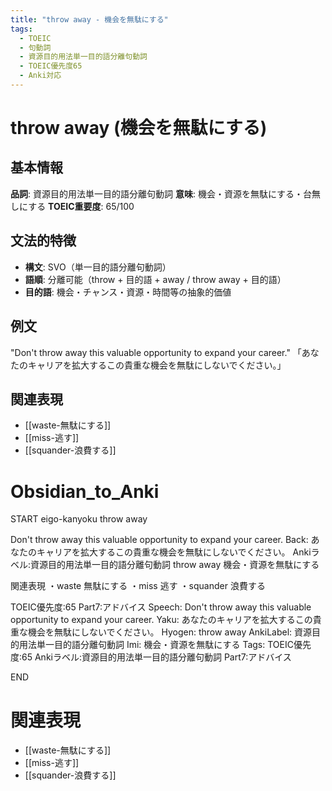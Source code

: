 ```yaml
---
title: "throw away - 機会を無駄にする"
tags:
  - TOEIC
  - 句動詞
  - 資源目的用法単一目的語分離句動詞
  - TOEIC優先度65
  - Anki対応
---
```


# throw away (機会を無駄にする)

## 基本情報
**品詞**: 資源目的用法単一目的語分離句動詞
**意味**: 機会・資源を無駄にする・台無しにする
**TOEIC重要度**: 65/100

## 文法的特徴
- **構文**: SVO（単一目的語分離句動詞）
- **語順**: 分離可能（throw + 目的語 + away / throw away + 目的語）
- **目的語**: 機会・チャンス・資源・時間等の抽象的価値

## 例文
"Don't throw away this valuable opportunity to expand your career."
「あなたのキャリアを拡大するこの貴重な機会を無駄にしないでください。」

## 関連表現
- [[waste-無駄にする]]
- [[miss-逃す]]
- [[squander-浪費する]]

# Obsidian_to_Anki
START
eigo-kanyoku
throw away

Don't throw away this valuable opportunity to expand your career.
Back: 
あなたのキャリアを拡大するこの貴重な機会を無駄にしないでください。
Ankiラベル:資源目的用法単一目的語分離句動詞
throw away
機会・資源を無駄にする

関連表現
・waste 無駄にする
・miss 逃す
・squander 浪費する

TOEIC優先度:65
Part7:アドバイス
Speech: Don't throw away this valuable opportunity to expand your career.
Yaku: あなたのキャリアを拡大するこの貴重な機会を無駄にしないでください。
Hyogen: throw away
AnkiLabel: 資源目的用法単一目的語分離句動詞
Imi: 機会・資源を無駄にする
Tags: TOEIC優先度:65 Ankiラベル:資源目的用法単一目的語分離句動詞 Part7:アドバイス
<!--ID: 1753077780514-->
END

# 関連表現
- [[waste-無駄にする]]
- [[miss-逃す]]
- [[squander-浪費する]] 